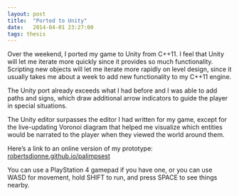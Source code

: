 ```yaml
---
layout: post
title:  "Ported to Unity"
date:   2014-04-01 23:27:00
tags: thesis
---
```

Over the weekend, I ported my game to Unity from C++11. I feel that Unity will let me iterate more
quickly since it provides so much functionality. Scripting new objects will let me iterate more
rapidly on level design, since it usually takes me about a week to add new functionality to my
C++11 engine.

The Unity port already exceeds what I had before and I was able to add paths and signs, which draw
additional arrow indicators to guide the player in special situations.

The Unity editor surpasses the editor I had written for my game, except for the live-updating
Voronoi diagram that helped me visualize which entities would be narrated to the player when they
viewed the world around them.

Here’s a link to an online version of my prototype:
[robertsdionne.github.io/palimpsest](http://robertsdionne.github.io/palimpsest)

You can use a PlayStation 4 gamepad if you have one, or you can use WASD for movement, hold SHIFT to
run, and press SPACE to see things nearby.

